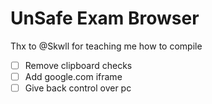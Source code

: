 # UnSafe Exam Browser

Thx to @Skwll for teaching me how to compile

- [ ] Remove clipboard checks
- [ ] Add google.com iframe
- [ ] Give back control over pc